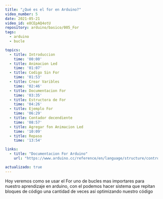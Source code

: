 ```yaml
---
title: "¿Qué es el for en Arduino?"
video_number: 5
date: 2021-05-21
video_id: e8CEpAQ4otU
repository: arduino/basico/005_For
tags:
  - arduino
  - bucle

topics:
  - title: Introduccion
    time: '00:00'
  - title: Animacion Led
    time: '01:07'
  - title: Codigo Sin For
    time: '01:53'
  - title: Crear Varibles
    time: '02:46'
  - title: Documentacion For
    time: '03:35'
  - title: Estructora de For
    time: '04:26'
  - title: Ejemplo For
    time: '06:29'
  - title: Contador decendiente
    time: '08:57'
  - title: Agregar fon Animacion Led
    time: '10:09'
  - title: Repaso
    time: '13:54'

links:
  - title: "Documentacion For Arduino"
    url: "https://www.arduino.cc/reference/en/language/structure/control-structure/for/"

actualizado: true
---
```


Hoy veremos como se usar el For uno de bucles mas importares para nuestro aprendizaje en arduino, con el podemos hacer sistema que repitan bloques de código una cantidad de veces así optimizando nuestro código
